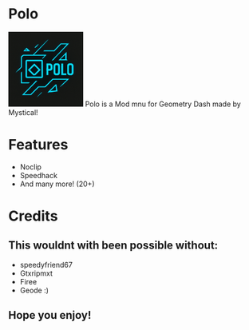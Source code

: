 # Polo

<img src="logo.png" width="150" alt="the mod's logo" />
Polo is a Mod mnu for Geometry Dash made by Mystical!

# Features
- Noclip
- Speedhack
- And many more! (20+)

# Credits

## This wouldnt with been possible without:

- speedyfriend67
- Gtxripmxt
- Firee
- Geode :)

## Hope you enjoy!


